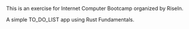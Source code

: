 This is an exercise for Internet Computer Bootcamp organized by RiseIn.

A simple TO_DO_LIST app using Rust Fundamentals.
